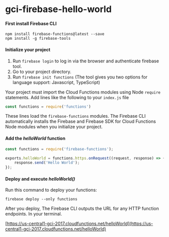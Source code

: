 # gci-firebase-hello-world

#### First install Firebase CLI
```
npm install firebase-functions@latest --save
npm install -g firebase-tools
```

#### Initialize your project
  1. Run `firebase login` to log in via the browser and authenticate firebase tool.
  2. Go to your project directory.
  3. Run `firebase init functions` (The tool gives you two options for language support: Javascript, TypeScript)
  
Your project must import the Cloud Functions modules using Node `require` statements. Add lines like the following to your `index.js` file
```javascript
const functions = require('functions')
```
These lines load the `firebase-functions` modules. The Firebase CLI automatically installs the Firebase and Firebase SDK for Cloud Functions Node modules when you initialize your project.

#### Add the *helloWorld* function
```javascript
const functions = require('firebase-functions');

exports.helloWorld = functions.https.onRequest((request, response) => {
    response.send('Hello World');
});
```

#### Deploy and execute *helloWorld()*
Run this command to deploy your functions:
```
firebase deploy --only functions
```

After you deploy, The Firebase CLI outputs the URL for any HTTP function endpoints. In your terminal.

[https://us-central1-gci-2017.cloudfunctions.net/helloWorld](https://us-central1-gci-2017.cloudfunctions.net/helloWorld)
